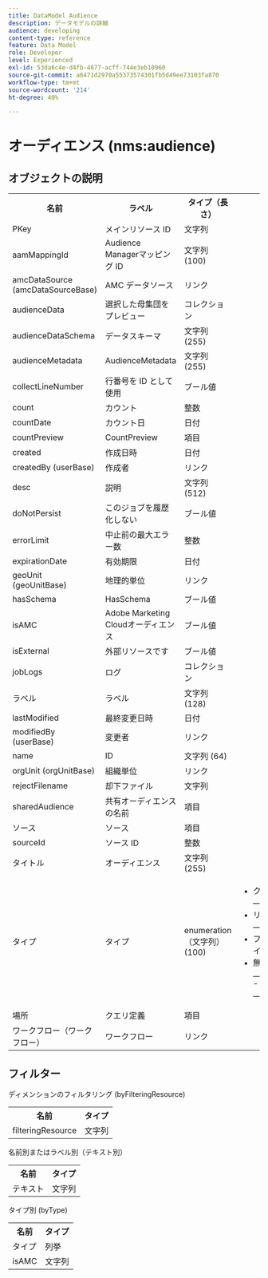 ```yaml
---
title: DataModel Audience
description: データモデルの詳細
audience: developing
content-type: reference
feature: Data Model
role: Developer
level: Experienced
exl-id: 53da6c4e-d4fb-4677-acff-744e3eb10960
source-git-commit: a6471d2970a55373574301fb5d49ee73103fa870
workflow-type: tm+mt
source-wordcount: '214'
ht-degree: 40%

---
```


# オーディエンス (nms:audience)

## オブジェクトの説明

<table>
               <tr>
                  <th>名前</th>
                  <th>ラベル</th>
                  <th>タイプ（長さ）</th>
                  <th>列挙値</th>
               </tr>
               <tr>
                  <td>PKey</td>
                  <td>メインリソース ID</td>
                  <td>文字列 </td>
                  <td> </td>
               </tr>
               <tr>
                  <td>aamMappingId</td>
                  <td>Audience Managerマッピング ID</td>
                  <td>文字列 (100)</td>
                  <td> </td>
               </tr>
               <tr>
                  <td>amcDataSource (amcDataSourceBase)</td>
                  <td>AMC データソース</td>
                  <td>リンク </td>
                  <td> </td>
               </tr>
               <tr>
                  <td>audienceData</td>
                  <td>選択した母集団をプレビュー</td>
                  <td>コレクション </td>
                  <td> </td>
               </tr>
               <tr>
                  <td>audienceDataSchema</td>
                  <td>データスキーマ</td>
                  <td>文字列 (255)</td>
                  <td> </td>
               </tr>
               <tr>
                  <td>audienceMetadata</td>
                  <td>AudienceMetadata</td>
                  <td>文字列 (255)</td>
                  <td> </td>
               </tr>
               <tr>
                  <td>collectLineNumber</td>
                  <td>行番号を ID として使用</td>
                  <td>ブール値 </td>
                  <td> </td>
               </tr>
               <tr>
                  <td>count</td>
                  <td>カウント</td>
                  <td>整数 </td>
                  <td> </td>
               </tr>
               <tr>
                  <td>countDate</td>
                  <td>カウント日</td>
                  <td>日付 </td>
                  <td> </td>
               </tr>
               <tr>
                  <td>countPreview</td>
                  <td>CountPreview</td>
                  <td>項目 </td>
                  <td> </td>
               </tr>
               <tr>
                  <td>created</td>
                  <td>作成日時</td>
                  <td>日付 </td>
                  <td> </td>
               </tr>
               <tr>
                  <td>createdBy (userBase)</td>
                  <td>作成者</td>
                  <td>リンク </td>
                  <td> </td>
               </tr>
               <tr>
                  <td>desc</td>
                  <td>説明</td>
                  <td>文字列 (512)</td>
                  <td> </td>
               </tr>
               <tr>
                  <td>doNotPersist</td>
                  <td>このジョブを履歴化しない</td>
                  <td>ブール値 </td>
                  <td> </td>
               </tr>
               <tr>
                  <td>errorLimit</td>
                  <td>中止前の最大エラー数</td>
                  <td>整数 </td>
                  <td> </td>
               </tr>
               <tr>
                  <td>expirationDate</td>
                  <td>有効期限</td>
                  <td>日付 </td>
                  <td> </td>
               </tr>
               <tr>
                  <td>geoUnit (geoUnitBase)</td>
                  <td>地理的単位</td>
                  <td>リンク </td>
                  <td> </td>
               </tr>
               <tr>
                  <td>hasSchema</td>
                  <td>HasSchema</td>
                  <td>ブール値 </td>
                  <td> </td>
               </tr>
               <tr>
                  <td>isAMC</td>
                  <td>Adobe Marketing Cloudオーディエンス</td>
                  <td>ブール値 </td>
                  <td> </td>
               </tr>
               <tr>
                  <td>isExternal</td>
                  <td>外部リソースです</td>
                  <td>ブール値 </td>
                  <td> </td>
               </tr>
               <tr>
                  <td>jobLogs</td>
                  <td>ログ</td>
                  <td>コレクション </td>
                  <td> </td>
               </tr>
               <tr>
                  <td>ラベル</td>
                  <td>ラベル</td>
                  <td>文字列 (128)</td>
                  <td> </td>
               </tr>
               <tr>
                  <td>lastModified</td>
                  <td>最終変更日時</td>
                  <td>日付 </td>
                  <td> </td>
               </tr>
               <tr>
                  <td>modifiedBy (userBase)</td>
                  <td>変更者</td>
                  <td>リンク </td>
                  <td> </td>
               </tr>
               <tr>
                  <td>name</td>
                  <td>ID</td>
                  <td>文字列 (64)</td>
                  <td> </td>
               </tr>
               <tr>
                  <td>orgUnit (orgUnitBase)</td>
                  <td>組織単位</td>
                  <td>リンク </td>
                  <td> </td>
               </tr>
               <tr>
                  <td>rejectFilename</td>
                  <td>却下ファイル</td>
                  <td>文字列 </td>
                  <td> </td>
               </tr>
               <tr>
                  <td>sharedAudience</td>
                  <td>共有オーディエンスの名前</td>
                  <td>項目 </td>
                  <td> </td>
               </tr>
               <tr>
                  <td>ソース</td>
                  <td>ソース</td>
                  <td>項目 </td>
                  <td> </td>
               </tr>
               <tr>
                  <td>sourceId</td>
                  <td>ソース ID</td>
                  <td>整数 </td>
                  <td> </td>
               </tr>
               <tr>
                  <td>タイトル</td>
                  <td>オーディエンス</td>
                  <td>文字列 (255)</td>
                  <td> </td>
               </tr>
               <tr>
                  <td>タイプ</td>
                  <td>タイプ</td>
                  <td>enumeration（文字列） (100)</td>
                  <td>
                     <ul>
                        <li>クエリ — クエリ — クエリ</li>
                        <li>リスト — リスト — リスト</li>
                        <li>ファイル — ファイル — ファイル</li>
                        <li>無効な値 — __Invalid_value__ - __Invalid_value__</li>
                     </ul>
                  </td>
               </tr>
               <tr>
                  <td>場所</td>
                  <td>クエリ定義</td>
                  <td>項目 </td>
                  <td> </td>
               </tr>
               <tr>
                  <td>ワークフロー（ワークフロー）</td>
                  <td>ワークフロー</td>
                  <td>リンク </td>
                  <td> </td>
               </tr>
            </table>

## フィルター

ディメンションのフィルタリング (byFilteringResource)

<table>
    <tr>
    <th>名前</th>
    <th>タイプ</th>
    </tr>
    <tr>
    <td>filteringResource</td>
    <td>文字列</td>
    </tr>
</table>

名前別またはラベル別（テキスト別）

<table>
    <tr>
    <th>名前</th>
    <th>タイプ</th>
    </tr>
    <tr>
    <td>テキスト</td>
    <td>文字列</td>
    </tr>
</table>

タイプ別 (byType)

<table>
    <tr>
    <th>名前</th>
    <th>タイプ</th>
    </tr>
    <tr>
    <td>タイプ</td>
    <td>列挙</td>
    </tr>
    <tr>
    <td>isAMC</td>
    <td>文字列</td>
    </tr>
</table>
